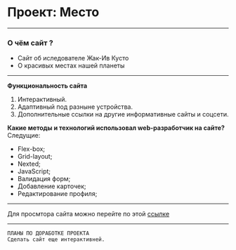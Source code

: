 # Проект: Место
___
### О чём сайт ?
* Сайт об иследователе Жак-Ив Кусто
* О красивых местах нашей планеты
___
**Функциональность сайта**
1. Интерактивный.
2. Адаптивный под разныне устройства.
3. Дополнительные ссылки на другие информативные сайты и соцсети.

**Какие методы и технологий  использовал web-разработчик на сайте?**
Следущие:
* Flex-box;
* Grid-layout;
* Nexted;
* JavaScript;
* Валидация форм;
* Добавление карточек;
* Редактирование профиля;
___

Для просмтора сайта можно перейте по этой [ссылке]( https://vasilii-0009.github.io/mesto/)
___
```
ПЛАНЫ ПО ДОРАБОТКЕ ПРОЕКТА
Сделать сайт еще интерактивней.

```
